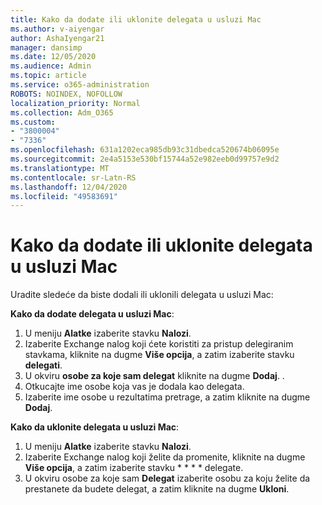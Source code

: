 ```yaml
---
title: Kako da dodate ili uklonite delegata u usluzi Mac
ms.author: v-aiyengar
author: AshaIyengar21
manager: dansimp
ms.date: 12/05/2020
ms.audience: Admin
ms.topic: article
ms.service: o365-administration
ROBOTS: NOINDEX, NOFOLLOW
localization_priority: Normal
ms.collection: Adm_O365
ms.custom:
- "3800004"
- "7336"
ms.openlocfilehash: 631a1202eca985db93c31dbedca520674b06095e
ms.sourcegitcommit: 2e4a5153e530bf15744a52e982eeb0d99757e9d2
ms.translationtype: MT
ms.contentlocale: sr-Latn-RS
ms.lasthandoff: 12/04/2020
ms.locfileid: "49583691"
---
```

# <a name="how-to-add-or-remove-a-delegate-in-mac"></a>Kako da dodate ili uklonite delegata u usluzi Mac

Uradite sledeće da biste dodali ili uklonili delegata u usluzi Mac:

**Kako da dodate delegata u usluzi Mac**:

1. U meniju **Alatke** izaberite stavku **Nalozi**.
1. Izaberite Exchange nalog koji ćete koristiti za pristup delegiranim stavkama, kliknite na dugme **Više opcija**, a zatim izaberite stavku **delegati**.
1. U okviru **osobe za koje sam delegat** kliknite na dugme **Dodaj**. .
1. Otkucajte ime osobe koja vas je dodala kao delegata.
1. Izaberite ime osobe u rezultatima pretrage, a zatim kliknite na dugme **Dodaj**.
 
**Kako da uklonite delegata u usluzi Mac**:

1. U meniju **Alatke** izaberite stavku **Nalozi**.
1. Izaberite Exchange nalog koji želite da promenite, kliknite na dugme **Više opcija**, a zatim izaberite stavku * * * * delegate.
1. U okviru osobe za koje sam **Delegat** izaberite osobu za koju želite da prestanete da budete delegat, a zatim kliknite na dugme **Ukloni**.
